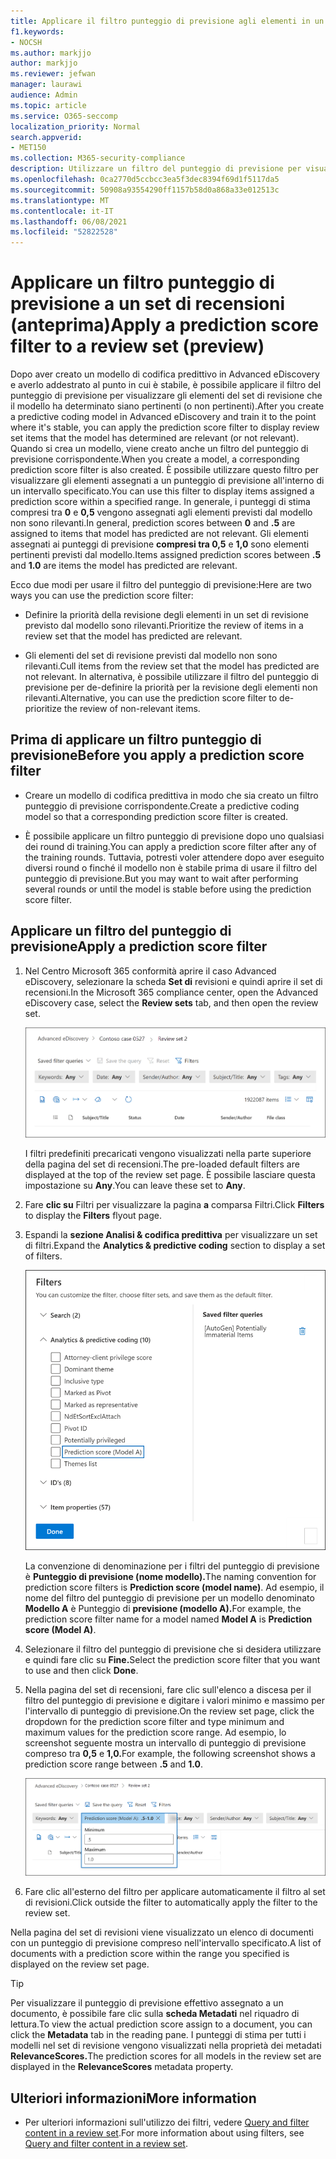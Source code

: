 ```yaml
---
title: Applicare il filtro punteggio di previsione agli elementi in un set di recensioni
f1.keywords:
- NOCSH
ms.author: markjjo
author: markjjo
ms.reviewer: jefwan
manager: laurawi
audience: Admin
ms.topic: article
ms.service: O365-seccomp
localization_priority: Normal
search.appverid:
- MET150
ms.collection: M365-security-compliance
description: Utilizzare un filtro del punteggio di previsione per visualizzare gli elementi che un modello di codifica predittivo prevede come pertinente o non pertinente.
ms.openlocfilehash: 0ca2770d5ccbcc3ea5f3dec8394f69d1f5117da5
ms.sourcegitcommit: 50908a93554290ff1157b58d0a868a33e012513c
ms.translationtype: MT
ms.contentlocale: it-IT
ms.lasthandoff: 06/08/2021
ms.locfileid: "52822528"
---
```

# <a name="apply-a-prediction-score-filter-to-a-review-set-preview"></a><span data-ttu-id="244e2-103">Applicare un filtro punteggio di previsione a un set di recensioni (anteprima)</span><span class="sxs-lookup"><span data-stu-id="244e2-103">Apply a prediction score filter to a review set (preview)</span></span>

<span data-ttu-id="244e2-104">Dopo aver creato un modello di codifica predittivo in Advanced eDiscovery e averlo addestrato al punto in cui è stabile, è possibile applicare il filtro del punteggio di previsione per visualizzare gli elementi del set di revisione che il modello ha determinato siano pertinenti (o non pertinenti).</span><span class="sxs-lookup"><span data-stu-id="244e2-104">After you create a predictive coding model in Advanced eDiscovery and train it to the point where it's stable, you can apply the prediction score filter to display review set items that the model has determined are relevant (or not relevant).</span></span> <span data-ttu-id="244e2-105">Quando si crea un modello, viene creato anche un filtro del punteggio di previsione corrispondente.</span><span class="sxs-lookup"><span data-stu-id="244e2-105">When you create a model, a corresponding prediction score filter is also created.</span></span> <span data-ttu-id="244e2-106">È possibile utilizzare questo filtro per visualizzare gli elementi assegnati a un punteggio di previsione all'interno di un intervallo specificato.</span><span class="sxs-lookup"><span data-stu-id="244e2-106">You can use this filter to display items assigned a prediction score within a specified range.</span></span> <span data-ttu-id="244e2-107">In generale, i punteggi di stima compresi tra **0** e **0,5** vengono assegnati agli elementi previsti dal modello non sono rilevanti.</span><span class="sxs-lookup"><span data-stu-id="244e2-107">In general, prediction scores between **0** and **.5** are assigned to items that model has predicted are not relevant.</span></span> <span data-ttu-id="244e2-108">Gli elementi assegnati ai punteggi di previsione **compresi tra 0,5** e **1,0** sono elementi pertinenti previsti dal modello.</span><span class="sxs-lookup"><span data-stu-id="244e2-108">Items assigned prediction scores between **.5** and **1.0** are items the model has predicted are relevant.</span></span>

<span data-ttu-id="244e2-109">Ecco due modi per usare il filtro del punteggio di previsione:</span><span class="sxs-lookup"><span data-stu-id="244e2-109">Here are two ways you can use the prediction score filter:</span></span>

- <span data-ttu-id="244e2-110">Definire la priorità della revisione degli elementi in un set di revisione previsto dal modello sono rilevanti.</span><span class="sxs-lookup"><span data-stu-id="244e2-110">Prioritize the review of items in a review set that the model has predicted are relevant.</span></span>

- <span data-ttu-id="244e2-111">Gli elementi del set di revisione previsti dal modello non sono rilevanti.</span><span class="sxs-lookup"><span data-stu-id="244e2-111">Cull items from the review set that the model has predicted are not relevant.</span></span> <span data-ttu-id="244e2-112">In alternativa, è possibile utilizzare il filtro del punteggio di previsione per de-definire la priorità per la revisione degli elementi non rilevanti.</span><span class="sxs-lookup"><span data-stu-id="244e2-112">Alternative, you can use the prediction score filter to de-prioritize the review of non-relevant items.</span></span>

## <a name="before-you-apply-a-prediction-score-filter"></a><span data-ttu-id="244e2-113">Prima di applicare un filtro punteggio di previsione</span><span class="sxs-lookup"><span data-stu-id="244e2-113">Before you apply a prediction score filter</span></span>

- <span data-ttu-id="244e2-114">Creare un modello di codifica predittiva in modo che sia creato un filtro punteggio di previsione corrispondente.</span><span class="sxs-lookup"><span data-stu-id="244e2-114">Create a predictive coding model so that a corresponding prediction score filter is created.</span></span>

- <span data-ttu-id="244e2-115">È possibile applicare un filtro punteggio di previsione dopo uno qualsiasi dei round di training.</span><span class="sxs-lookup"><span data-stu-id="244e2-115">You can apply a prediction score filter after any of the training rounds.</span></span> <span data-ttu-id="244e2-116">Tuttavia, potresti voler attendere dopo aver eseguito diversi round o finché il modello non è stabile prima di usare il filtro del punteggio di previsione.</span><span class="sxs-lookup"><span data-stu-id="244e2-116">But you may want to wait after performing several rounds or until the model is stable before using the prediction score filter.</span></span>

## <a name="apply-a-prediction-score-filter"></a><span data-ttu-id="244e2-117">Applicare un filtro del punteggio di previsione</span><span class="sxs-lookup"><span data-stu-id="244e2-117">Apply a prediction score filter</span></span>

1. <span data-ttu-id="244e2-118">Nel Centro Microsoft 365 conformità aprire il caso Advanced eDiscovery, selezionare la scheda **Set di** revisioni e quindi aprire il set di recensioni.</span><span class="sxs-lookup"><span data-stu-id="244e2-118">In the Microsoft 365 compliance center, open the Advanced eDiscovery case, select the **Review sets** tab, and then open the review set.</span></span>

   ![Fare clic su Filtri per visualizzare la pagina a comparsa Filtri](..\media\PredictionScoreFilter0.png)   

   <span data-ttu-id="244e2-120">I filtri predefiniti precaricati vengono visualizzati nella parte superiore della pagina del set di recensioni.</span><span class="sxs-lookup"><span data-stu-id="244e2-120">The pre-loaded default filters are displayed at the top of the review set page.</span></span> <span data-ttu-id="244e2-121">È possibile lasciare questa impostazione su **Any**.</span><span class="sxs-lookup"><span data-stu-id="244e2-121">You can leave these set to **Any**.</span></span>

2. <span data-ttu-id="244e2-122">Fare **clic su** Filtri per visualizzare la pagina **a** comparsa Filtri.</span><span class="sxs-lookup"><span data-stu-id="244e2-122">Click **Filters** to display the **Filters** flyout page.</span></span>

3. <span data-ttu-id="244e2-123">Espandi la **sezione Analisi & codifica predittiva** per visualizzare un set di filtri.</span><span class="sxs-lookup"><span data-stu-id="244e2-123">Expand the **Analytics & predictive coding** section to display a set of filters.</span></span>

      ![Filtro punteggio di previsione nella sezione Analisi & codifica predittiva](..\media\PredictionScoreFilter1.png)

   <span data-ttu-id="244e2-125">La convenzione di denominazione per i filtri del punteggio di previsione è **Punteggio di previsione (nome modello).**</span><span class="sxs-lookup"><span data-stu-id="244e2-125">The naming convention for prediction score filters is **Prediction score (model name)**.</span></span> <span data-ttu-id="244e2-126">Ad esempio, il nome del filtro del punteggio di previsione per un modello denominato **Modello A** è Punteggio di **previsione (modello A).**</span><span class="sxs-lookup"><span data-stu-id="244e2-126">For example, the prediction score filter name for a model named **Model A** is **Prediction score (Model A)**.</span></span>

4. <span data-ttu-id="244e2-127">Selezionare il filtro del punteggio di previsione che si desidera utilizzare e quindi fare clic su **Fine.**</span><span class="sxs-lookup"><span data-stu-id="244e2-127">Select the prediction score filter that you want to use and then click **Done**.</span></span>

5. <span data-ttu-id="244e2-128">Nella pagina del set di recensioni, fare clic sull'elenco a discesa per il filtro del punteggio di previsione e digitare i valori minimo e massimo per l'intervallo di punteggio di previsione.</span><span class="sxs-lookup"><span data-stu-id="244e2-128">On the review set page, click the dropdown for the prediction score filter and type minimum and maximum values for the prediction score range.</span></span> <span data-ttu-id="244e2-129">Ad esempio, lo screenshot seguente mostra un intervallo di punteggio di previsione compreso tra **0,5** e **1,0.**</span><span class="sxs-lookup"><span data-stu-id="244e2-129">For example, the following screenshot shows a prediction score range between **.5** and **1.0**.</span></span>

   ![Valori minimi e massimi per il filtro del punteggio di previsione](..\media\PredictionScoreFilter2.png)

6. <span data-ttu-id="244e2-131">Fare clic all'esterno del filtro per applicare automaticamente il filtro al set di revisioni.</span><span class="sxs-lookup"><span data-stu-id="244e2-131">Click outside the filter to automatically apply the filter to the review set.</span></span>

  <span data-ttu-id="244e2-132">Nella pagina del set di revisioni viene visualizzato un elenco di documenti con un punteggio di previsione compreso nell'intervallo specificato.</span><span class="sxs-lookup"><span data-stu-id="244e2-132">A list of documents with a prediction score within the range you specified is displayed on the review set page.</span></span> 

  > [!TIP]
  > <span data-ttu-id="244e2-133">Per visualizzare il punteggio di previsione effettivo assegnato a un documento, è possibile fare clic sulla **scheda Metadati** nel riquadro di lettura.</span><span class="sxs-lookup"><span data-stu-id="244e2-133">To view the actual prediction score assign to a document, you can click the **Metadata** tab in the reading pane.</span></span> <span data-ttu-id="244e2-134">I punteggi di stima per tutti i modelli nel set di revisione vengono visualizzati nella proprietà dei metadati **RelevanceScores.**</span><span class="sxs-lookup"><span data-stu-id="244e2-134">The prediction scores for all models in the review set are displayed in the **RelevanceScores** metadata property.</span></span>

## <a name="more-information"></a><span data-ttu-id="244e2-135">Ulteriori informazioni</span><span class="sxs-lookup"><span data-stu-id="244e2-135">More information</span></span>

- <span data-ttu-id="244e2-136">Per ulteriori informazioni sull'utilizzo dei filtri, vedere [Query and filter content in a review set](review-set-search.md).</span><span class="sxs-lookup"><span data-stu-id="244e2-136">For more information about using filters, see [Query and filter content in a review set](review-set-search.md).</span></span>
